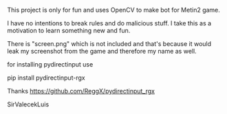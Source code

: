 This project is only for fun and uses OpenCV to make bot for Metin2 game.

I have no intentions to break rules and do malicious stuff. I take this as a motivation to learn something new and fun.

There is "screen.png" which is not included and that's because it would leak my screenshot from the game and therefore my name as well.

for installing pydirectinput use 

pip install pydirectinput-rgx

Thanks https://github.com/ReggX/pydirectinput_rgx


SirValecekLuis


